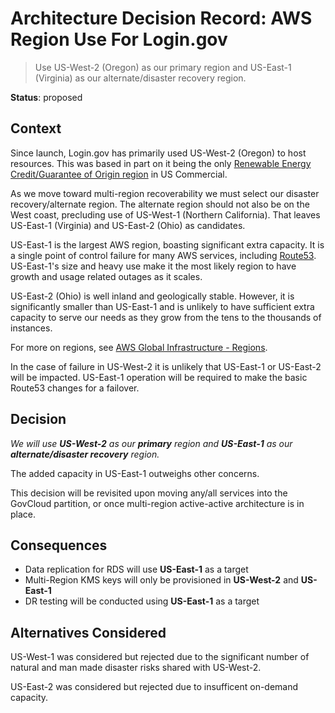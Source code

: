 # Architecture Decision Record: AWS Region Use For Login.gov

> Use US-West-2 (Oregon) as our primary region and US-East-1 (Virginia) as our alternate/disaster recovery region.

__Status__: proposed

## Context

Since launch, Login.gov has primarily used US-West-2 (Oregon) to host resources.  This was based in
part on it being the only [Renewable Energy Credit/Guarantee of Origin region](https://sustainability.aboutamazon.com/environment/the-cloud) in US Commercial.

As we move toward multi-region recoverability we must select our disaster recovery/alternate region.
The alternate region should not also be on the West coast, precluding use of US-West-1 (Northern California).
That leaves US-East-1 (Virginia) and US-East-2 (Ohio) as candidates.

US-East-1 is the largest AWS region, boasting significant extra capacity.
It is a single point of control failure for many AWS services, including [Route53](https://www.lastweekinaws.com/blog/lessons-in-trust-from-us-east-1/).
US-East-1's size and heavy use make it the most likely region to have growth and usage related outages
as it scales.

US-East-2 (Ohio) is well inland and geologically stable.  However, it
is significantly smaller than US-East-1 and is unlikely to have sufficient extra capacity
to serve our needs as they grow from the tens to the thousands of instances.

For more on regions, see [AWS Global Infrastructure - Regions](https://aws.amazon.com/about-aws/global-infrastructure/regions_az/?p=ngi&loc=2).

In the case of failure in US-West-2 it is unlikely that US-East-1 or US-East-2 will
be impacted.  US-East-1 operation will be required to make the basic Route53 changes
for a failover.

## Decision

_We will use **US-West-2** as our **primary** region and **US-East-1** as our **alternate/disaster recovery** region._

The added capacity in US-East-1 outweighs other concerns.

This decision will be revisited upon moving any/all services into the GovCloud partition, or
once multi-region active-active architecture is in place.

## Consequences

* Data replication for RDS will use **US-East-1** as a target
* Multi-Region KMS keys will only be provisioned in **US-West-2** and **US-East-1**
* DR testing will be conducted using **US-East-1** as a target

## Alternatives Considered

US-West-1 was considered but rejected due to the significant number of natural and 
man made disaster risks shared with US-West-2.

US-East-2 was considered but rejected due to insufficent on-demand capacity.

